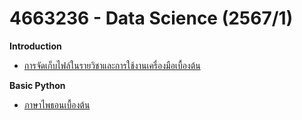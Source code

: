 # 4663236 - Data Science (2567/1)

**Introduction**
* [การจัดเก็บไฟล์ในรายวิชาและการใช้งานเครื่องมือเบื้องต้น](01_Intro.md)

**Basic Python**
* [ภาษาไพธอนเบื้องต้น](02_BasicPython.md)

